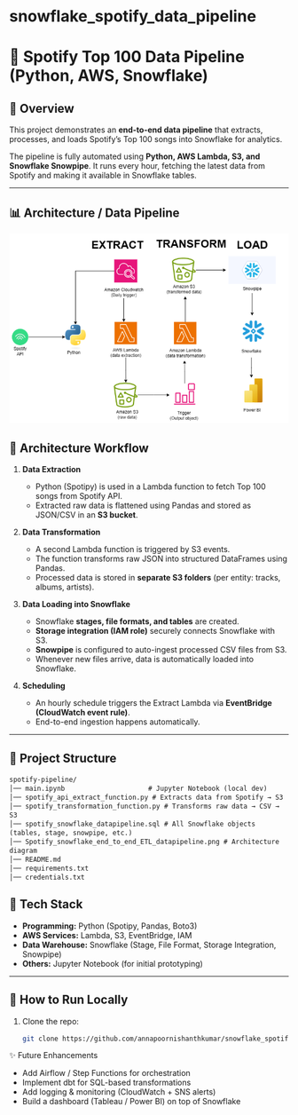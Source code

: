 # snowflake_spotify_data_pipeline

# 🎵 Spotify Top 100 Data Pipeline (Python, AWS, Snowflake)

## 📌 Overview
This project demonstrates an **end-to-end data pipeline** that extracts, processes, and loads Spotify’s Top 100 songs into Snowflake for analytics.  

The pipeline is fully automated using **Python, AWS Lambda, S3, and Snowflake Snowpipe**. It runs every hour, fetching the latest data from Spotify and making it available in Snowflake tables.

---

## 📊 Architecture / Data Pipeline
![Spotify Snowflake ETL Pipeline](Spotify_snowflake_end_to_end_ETL_datapipeline.png)

## 🚀 Architecture Workflow

1. **Data Extraction**
   - Python (Spotipy) is used in a Lambda function to fetch Top 100 songs from Spotify API.
   - Extracted raw data is flattened using Pandas and stored as JSON/CSV in an **S3 bucket**.

2. **Data Transformation**
   - A second Lambda function is triggered by S3 events.
   - The function transforms raw JSON into structured DataFrames using Pandas.
   - Processed data is stored in **separate S3 folders** (per entity: tracks, albums, artists).

3. **Data Loading into Snowflake**
   - Snowflake **stages, file formats, and tables** are created.
   - **Storage integration (IAM role)** securely connects Snowflake with S3.
   - **Snowpipe** is configured to auto-ingest processed CSV files from S3.
   - Whenever new files arrive, data is automatically loaded into Snowflake.

4. **Scheduling**
   - An hourly schedule triggers the Extract Lambda via **EventBridge (CloudWatch event rule)**.
   - End-to-end ingestion happens automatically.

---

## 📂 Project Structure
```
spotify-pipeline/
│── main.ipynb                     # Jupyter Notebook (local dev)
│── spotify_api_extract_function.py # Extracts data from Spotify → S3
│── spotify_transformation_function.py # Transforms raw data → CSV → S3
│── spotify_snowflake_datapipeline.sql # All Snowflake objects (tables, stage, snowpipe, etc.)
│── Spotify_snowflake_end_to_end_ETL_datapipeline.png # Architecture diagram
│── README.md
│── requirements.txt
│── credentials.txt
```

## 🔧 Tech Stack
- **Programming:** Python (Spotipy, Pandas, Boto3)
- **AWS Services:** Lambda, S3, EventBridge, IAM
- **Data Warehouse:** Snowflake (Stage, File Format, Storage Integration, Snowpipe)
- **Others:** Jupyter Notebook (for initial prototyping)

---

## 📝 How to Run Locally
1. Clone the repo:
   ```bash
   git clone https://github.com/annapoornishanthkumar/snowflake_spotify_data_pipeline.git

✨ Future Enhancements

* Add Airflow / Step Functions for orchestration
* Implement dbt for SQL-based transformations
* Add logging & monitoring (CloudWatch + SNS alerts)
* Build a dashboard (Tableau / Power BI) on top of Snowflake
